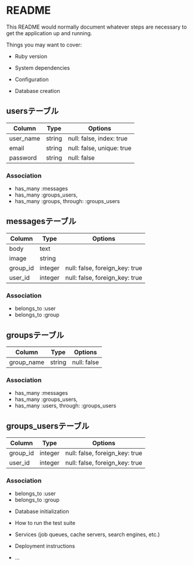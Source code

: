 # README

This README would normally document whatever steps are necessary to get the
application up and running.

Things you may want to cover:

* Ruby version

* System dependencies

* Configuration

* Database creation

## usersテーブル
|Column|Type|Options|
|------|----|-------|
|user_name|string|null: false, index: true|
|email|string|null: false, unique: true|
|password|string|null: false|

### Association
- has_many :messages
- has_many :groups_users,
- has_many :groups, through: :groups_users

## messagesテーブル
|Column|Type|Options|
|------|----|-------|
|body|text||
|image|string||
|group_id|integer|null: false, foreign_key: true|
|user_id|integer|null: false, foreign_key: true|

### Association
- belongs_to :user
- belongs_to :group

## groupsテーブル
|Column|Type|Options|
|------|----|-------|
|group_name|string|null: false|

### Association
- has_many :messages
- has_many :groups_users, 
- has_many :users, through: :groups_users

## groups_usersテーブル
|Column|Type|Options|
|------|----|-------|
|group_id|integer|null: false, foreign_key: true|
|user_id|integer|null: false, foreign_key: true|

### Association
- belongs_to :user
- belongs_to :group



* Database initialization

* How to run the test suite

* Services (job queues, cache servers, search engines, etc.)

* Deployment instructions

* ...
